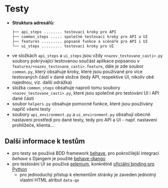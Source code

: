 # Testy
* **Struktura adresářů:**
    ```bash
    ├── api_steps ........ testovací kroky pro API      
    ├── common_steps ..... společné testovací kroky pro API a UI        
    ├── features ......... popsané funkce a scénáře pro API i UI
    └── ui_steps ......... testovací kroky pro UI
    ```
* ve složkách `api_steps` a `ui_steps` jsou vždy `<nazev_testovane_casti>.py` soubory pokrývající 
testovanou součást aplikace popsanou v `features/<nazev_testovane_casti>.feature`, dále je zde soubor `common.py`,
který obsahuje kroky, které jsou používané pro více testovaných částí v dané složce (tedy API, respektive UI, 
nikoliv obě najednou, viz. další odrážka)
* složka `common_steps` obsahuje naproti tomu soubory `<nazev_testovane_casti>.py`, které jsou společné pro testování
UI i API dané části
* soubor `helpers.py` obsahuje pomocné funkce, které jsou používány napříč všemi testy
* soubory `api_environment.py` a `ui_environment.py` obsahují obecné nastavení prostředí pro dané testy, tedy pro
 API a UI - např. nastavení prohlížeče, klienta...

## Další informace k testům
* pro testy se používá BDD framework [behave](https://github.com/behave/behave), 
pro pokročilejší integraci *behave* s Djangem je použité [behave-django](https://github.com/behave/behave-django)
* pro testování UI se používá [selenium](https://github.com/SeleniumHQ/selenium), 
konkrétně [oficiální binding pro Python](https://seleniumhq.github.io/selenium/docs/api/py/index.html)
    * pro jednoduchý přístup k elementům stránky je zaveden jednotný vlastní HTML atribut `data-qa` 
